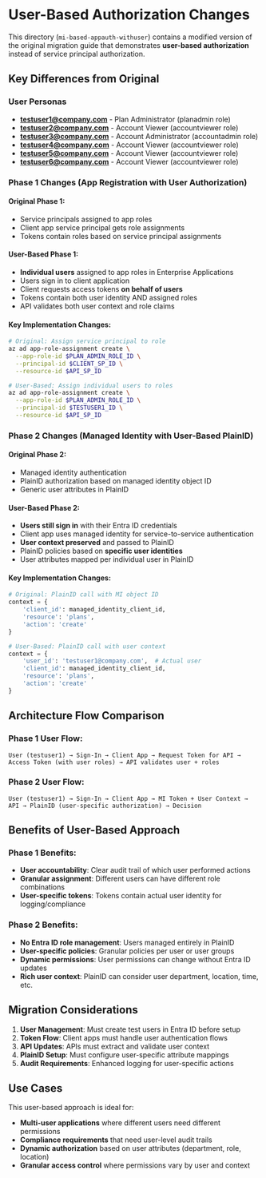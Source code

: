 # User-Based Authorization Changes

This directory (`mi-based-appauth-withuser`) contains a modified version of the original migration guide that demonstrates **user-based authorization** instead of service principal authorization.

## Key Differences from Original

### User Personas
- **testuser1@company.com** - Plan Administrator (planadmin role)
- **testuser2@company.com** - Account Viewer (accountviewer role)
- **testuser3@company.com** - Account Administrator (accountadmin role)
- **testuser4@company.com** - Account Viewer (accountviewer role)
- **testuser5@company.com** - Account Viewer (accountviewer role)
- **testuser6@company.com** - Account Viewer (accountviewer role)

### Phase 1 Changes (App Registration with User Authorization)

#### Original Phase 1:
- Service principals assigned to app roles
- Client app service principal gets role assignments
- Tokens contain roles based on service principal assignments

#### User-Based Phase 1:
- **Individual users** assigned to app roles in Enterprise Applications
- Users sign in to client application
- Client requests access tokens **on behalf of users**
- Tokens contain both user identity AND assigned roles
- API validates both user context and role claims

#### Key Implementation Changes:
```bash
# Original: Assign service principal to role
az ad app-role-assignment create \
  --app-role-id $PLAN_ADMIN_ROLE_ID \
  --principal-id $CLIENT_SP_ID \
  --resource-id $API_SP_ID

# User-Based: Assign individual users to roles
az ad app-role-assignment create \
  --app-role-id $PLAN_ADMIN_ROLE_ID \
  --principal-id $TESTUSER1_ID \
  --resource-id $API_SP_ID
```

### Phase 2 Changes (Managed Identity with User-Based PlainID)

#### Original Phase 2:
- Managed identity authentication
- PlainID authorization based on managed identity object ID
- Generic user attributes in PlainID

#### User-Based Phase 2:
- **Users still sign in** with their Entra ID credentials
- Client app uses managed identity for service-to-service authentication
- **User context preserved** and passed to PlainID
- PlainID policies based on **specific user identities**
- User attributes mapped per individual user in PlainID

#### Key Implementation Changes:
```python
# Original: PlainID call with MI object ID
context = {
    'client_id': managed_identity_client_id,
    'resource': 'plans',
    'action': 'create'
}

# User-Based: PlainID call with user context
context = {
    'user_id': 'testuser1@company.com',  # Actual user
    'client_id': managed_identity_client_id,
    'resource': 'plans', 
    'action': 'create'
}
```

## Architecture Flow Comparison

### Phase 1 User Flow:
```
User (testuser1) → Sign-In → Client App → Request Token for API → 
Access Token (with user roles) → API validates user + roles
```

### Phase 2 User Flow:
```
User (testuser1) → Sign-In → Client App → MI Token + User Context → 
API → PlainID (user-specific authorization) → Decision
```

## Benefits of User-Based Approach

### Phase 1 Benefits:
- **User accountability**: Clear audit trail of which user performed actions
- **Granular assignment**: Different users can have different role combinations
- **User-specific tokens**: Tokens contain actual user identity for logging/compliance

### Phase 2 Benefits:
- **No Entra ID role management**: Users managed entirely in PlainID
- **User-specific policies**: Granular policies per user or user groups
- **Dynamic permissions**: User permissions can change without Entra ID updates
- **Rich user context**: PlainID can consider user department, location, time, etc.

## Migration Considerations

1. **User Management**: Must create test users in Entra ID before setup
2. **Token Flow**: Client apps must handle user authentication flows
3. **API Updates**: APIs must extract and validate user context
4. **PlainID Setup**: Must configure user-specific attribute mappings
5. **Audit Requirements**: Enhanced logging for user-specific actions

## Use Cases

This user-based approach is ideal for:
- **Multi-user applications** where different users need different permissions
- **Compliance requirements** that need user-level audit trails
- **Dynamic authorization** based on user attributes (department, role, location)
- **Granular access control** where permissions vary by user and context